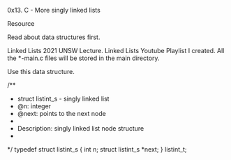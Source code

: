  0x13. C - More singly linked lists


 Resource

 Read about data structures first.

Linked Lists 2021 UNSW Lecture.
Linked Lists Youtube Playlist I created.
All the *-main.c files will be stored in the main directory.

Use this data structure.

 /**
  * struct listint_s - singly linked list
  * @n: integer
  * @next: points to the next node
  *
  * Description: singly linked list node structure
  * 
  */
 typedef struct listint_s
 {
 	int n;
 	struct listint_s *next;
 } listint_t;